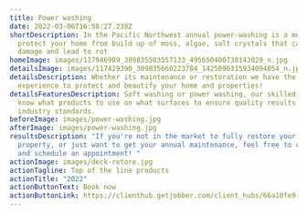 ```yaml
---
title: Power washing
date: 2022-03-06T16:58:27.238Z
shortDescription: In the Pacific Northwest annual power-washing is a must to
  protect your home from build up of moss, algae, salt crystals that can cause
  damage and lead to rot
homeImage: images/117946989_309835503557133_495650400738143029_n.jpg
detailsImage: images/117429390_309835660223784_1425096315934094054_n.jpg
detailsDescription: Whether its maintenance or restoration we have the tools and
  experience to protect and beautify your home and properties!
detailsFeaturesDescription: Soft washing or power washing, our skilled craftsman
  know what products to use on what surfaces to ensure quality results and meet
  industry standards.
beforeImage: images/power-washing.jpg
afterImage: images/power-washing.jpg
resultsDescription: "If you're not in the market to fully restore your home or
  property, or just want to get your annual maintenance, feel free to contact us
  and schedule an appointment! "
actionImage: images/deck-retore.jpg
actionTagline: Top of the line products
actionTitle: "2022"
actionButtonText: Book now
actionButtonLink: https://clienthub.getjobber.com/client_hubs/66a10fe9-55e4-46ed-b1f4-f244789fa028/public/work_request/new?source=social_media
---
```

